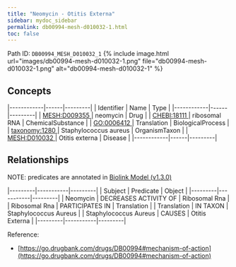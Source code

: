 ```yaml
---
title: "Neomycin - Otitis Externa"
sidebar: mydoc_sidebar
permalink: db00994-mesh-d010032-1.html
toc: false 
---
```



Path ID: `DB00994_MESH_D010032_1`
{% include image.html url="images/db00994-mesh-d010032-1.png" file="db00994-mesh-d010032-1.png" alt="db00994-mesh-d010032-1" %}

## Concepts

|------------|------|---------|
| Identifier | Name | Type    |
|------------|------|---------|
| <a href="https://identifiers.org/MESH:D009355">MESH:D009355 </a> | neomycin | Drug |
| <a href="https://identifiers.org/CHEBI:18111">CHEBI:18111 </a> | ribosomal RNA | ChemicalSubstance |
| <a href="https://identifiers.org/GO:0006412">GO:0006412 </a> | Translation | BiologicalProcess |
| <a href="https://identifiers.org/taxonomy:1280">taxonomy:1280 </a> | Staphylococcus aureus | OrganismTaxon |
| <a href="https://identifiers.org/MESH:D010032">MESH:D010032 </a> | Otitis externa | Disease |
|------------|------|---------|

## Relationships


NOTE: predicates are annotated in <a href="https://github.com/biolink/biolink-model/releases/tag/v1.3.0">Biolink Model (v1.3.0)</a>

|---------|-----------|---------|
| Subject | Predicate | Object  |
|---------|-----------|---------|
| Neomycin | DECREASES ACTIVITY OF | Ribosomal Rna |
| Ribosomal Rna | PARTICIPATES IN | Translation |
| Translation | IN TAXON | Staphylococcus Aureus |
| Staphylococcus Aureus | CAUSES | Otitis Externa |
|---------|-----------|---------|

Reference: 
  - [https://go.drugbank.com/drugs/DB00994#mechanism-of-action](https://go.drugbank.com/drugs/DB00994#mechanism-of-action)
